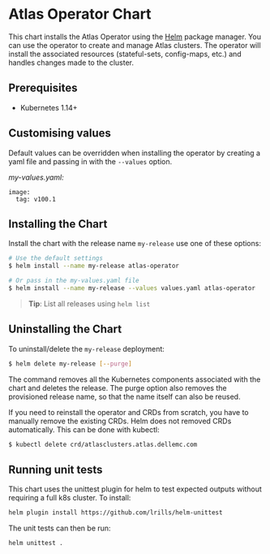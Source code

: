 # Atlas Operator Chart

This chart installs the Atlas Operator using the [Helm](https://helm.sh) package manager.
You can use the operator to create and manage Atlas clusters. The operator will install
the associated resources (stateful-sets, config-maps, etc.) and handles changes made to
the cluster.

## Prerequisites

- Kubernetes 1.14+


## Customising values

Default values can be overridden when installing the operator by creating a yaml file and
passing in with the `--values` option.

_my-values.yaml:_
```
image:
  tag: v100.1
```

## Installing the Chart

Install the chart with the release name `my-release` use one of these options:
```bash
# Use the default settings
$ helm install --name my-release atlas-operator

# Or pass in the my-values.yaml file
$ helm install --name my-release --values values.yaml atlas-operator

```
> **Tip**: List all releases using `helm list`

## Uninstalling the Chart

To uninstall/delete the `my-release` deployment:

```bash
$ helm delete my-release [--purge]
```

The command removes all the Kubernetes components associated with the chart and deletes
the release. The purge option also removes the provisioned release name, so that the
name itself can also be reused.

If you need to reinstall the operator and CRDs from scratch, you have to manually
remove the existing CRDs. Helm does not removed CRDs automatically. This can be done
with kubectl:

```bash
$ kubectl delete crd/atlasclusters.atlas.dellemc.com
```


## Running unit tests

This chart uses the unittest plugin for helm to test expected outputs without requiring a full k8s cluster. To install:

```bash
helm plugin install https://github.com/lrills/helm-unittest
```

The unit tests can then be run:

```bash
helm unittest .
```
